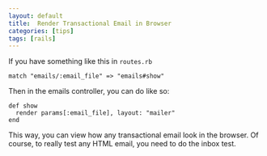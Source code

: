 ```yaml
---
layout: default
title:  Render Transactional Email in Browser
categories: [tips]
tags: [rails]
---
```


If you have something like this in `routes.rb`

    match "emails/:email_file" => "emails#show"

Then in the emails controller, you can do like so:

    def show
      render params[:email_file], layout: "mailer"
    end

This way, you can view how any transactional email look in the browser. Of course, to really test any HTML email, you need to do the inbox test.
